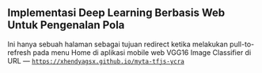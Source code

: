 ## Implementasi Deep Learning Berbasis Web Untuk Pengenalan Pola

Ini hanya sebuah halaman sebagai tujuan redirect ketika melakukan pull-to-refresh pada menu Home di aplikasi mobile web VGG16 Image Classifier di URL &mdash; <code><a href="https://xhendyagsx.github.io/myta-tfjs-ycra">https://xhendyagsx.github.io/myta-tfjs-ycra</a></code>

<!--
Quickstart for GitHub Pages &mdash; <code><a href="https://docs.github.com/en/pages/quickstart">docs.github.com</a></code>

Create a repository &mdash; <code><a href="https://github.com/xhendyagsx/xhendyagsx.github.io">the correct repo</a></code>

<kbd>
  <img src="https://user-images.githubusercontent.com/9542933/204264561-3fc2870e-1bcd-4b7e-9204-51f962de081e.png" width="800">
  <br><br>........................................<br><br>
  <img src="https://user-images.githubusercontent.com/9542933/204264864-d7e289fd-81ec-43d7-9935-61659ad6d75f.png" width="800">
</kbd>

There should be two images shown up here :point_up_2:

### :secret: Deploying a Simple Machine Learning Model into a WebApp using TensorFlow.js

Apparently, this <code>github.io</code> approach for a web app is pretty nice. And it may give better impression to my portfolios since it is related to github ecosystem. Let me try this one &mdash; <code><a href="https://github.com/xhendyagsx/myTAKU/blob/main/github.io.md">pages.github.com</a></code>.
-->
